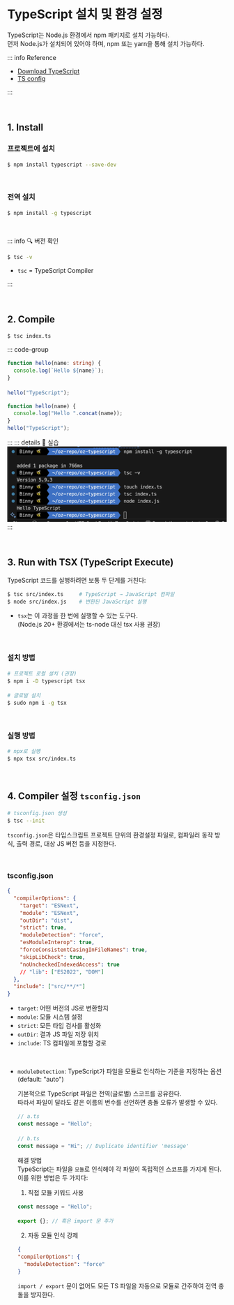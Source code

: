 # TypeScript 설치 및 환경 설정

TypeScript는 Node.js 환경에서 npm 패키지로 설치 가능하다.  
먼저 Node.js가 설치되어 있어야 하며, npm 또는 yarn을 통해 설치 가능하다.

::: info Reference

- [Download TypeScript](https://www.typescriptlang.org/download/)
- [TS config](https://www.typescriptlang.org/tsconfig/)

:::

<br>

## 1. Install

### 프로젝트에 설치

```bash
$ npm install typescript --save-dev
```

<br>

### 전역 설치

```bash
$ npm install -g typescript
```

<br>

::: info 🔍 버전 확인

```bash
$ tsc -v
```

- `tsc` = TypeScript Compiler

:::

<br>

## 2. Compile

```bash
$ tsc index.ts
```

::: code-group

```ts [index.ts]
function hello(name: string) {
  console.log(`Hello ${name}`);
}

hello("TypeScript");
```

```js [index.js]
function hello(name) {
  console.log("Hello ".concat(name));
}
hello("TypeScript");
```

:::
::: details 🐛 실습
![](../images/ts03.png)
:::

<br>

## 3. Run with TSX (TypeScript Execute)

TypeScript 코드를 실행하려면 보통 두 단계를 거친다:

```bash
$ tsc src/index.ts     # TypeScript → JavaScript 컴파일
$ node src/index.js    # 변환된 JavaScript 실행
```

- `tsx`는 이 과정을 한 번에 실행할 수 있는 도구다.  
  (Node.js 20+ 환경에서는 ts-node 대신 tsx 사용 권장)

<br>

### 설치 방법

```bash
# 프로젝트 로컬 설치 (권장)
$ npm i -D typescript tsx

# 글로벌 설치
$ sudo npm i -g tsx
```

<br>

### 실행 방법

```bash
# npx로 실행
$ npx tsx src/index.ts
```

<br>

## 4. Compiler 설정 `tsconfig.json`

```bash
# tsconfig.json 생성
$ tsc --init
```

`tsconfig.json`은 타입스크립트 프로젝트 단위의 환경설정 파일로, 컴파일러 동작 방식, 출력 경로, 대상 JS 버전 등을 지정한다.

<br>

### tsconfig.json

```json
{
  "compilerOptions": {
    "target": "ESNext",
    "module": "ESNext",
    "outDir": "dist",
    "strict": true,
    "moduleDetection": "force",
    "esModuleInterop": true,
    "forceConsistentCasingInFileNames": true,
    "skipLibCheck": true,
    "noUncheckedIndexedAccess": true
    // "lib": ["ES2022", "DOM"]
  },
  "include": ["src/**/*"]
}
```

- `target`: 어떤 버전의 JS로 변환할지
- `module`: 모듈 시스템 설정
- `strict`: 모든 타입 검사를 활성화
- `outDir`: 결과 JS 파일 저장 위치
- `include`: TS 컴파일에 포함할 경로

<br>

- `moduleDetection`: TypeScript가 파일을 모듈로 인식하는 기준을 지정하는 옵션 (default: "auto")

  기본적으로 TypeScript 파일은 전역(글로벌) 스코프를 공유한다.  
   따라서 파일이 달라도 같은 이름의 변수를 선언하면 충돌 오류가 발생할 수 있다.

  ```ts
  // a.ts
  const message = "Hello";

  // b.ts
  const message = "Hi"; // Duplicate identifier 'message'
  ```

  해결 방법  
  TypeScript는 파일을 `모듈`로 인식해야 각 파일이 독립적인 스코프를 가지게 된다.  
  이를 위한 방법은 두 가지다:

  1. 직접 모듈 키워드 사용

  ```ts
  const message = "Hello";

  export {}; // 혹은 import 문 추가
  ```

  2. 자동 모듈 인식 강제

  ```json
  {
  "compilerOptions": {
    "moduleDetection": "force"
  }
  ```

  `import / export` 문이 없어도 모든 TS 파일을 자동으로 모듈로 간주하여 전역 충돌을 방지한다.

<br>
<Comments/>
